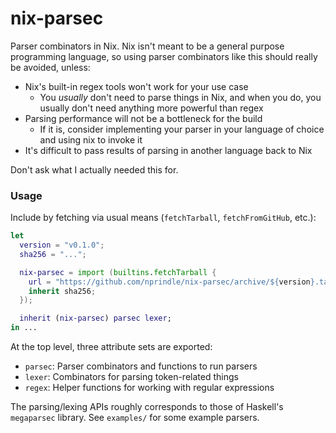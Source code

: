 # nix-parsec

Parser combinators in Nix. Nix isn't meant to be a general purpose programming
language, so using parser combinators like this should really be avoided,
unless:

- Nix's built-in regex tools won't work for your use case
  - You _usually_ don't need to parse things in Nix, and when you do, you
    usually don't need anything more powerful than regex
- Parsing performance will not be a bottleneck for the build
  - If it is, consider implementing your parser in your language of choice and
    using nix to invoke it
- It's difficult to pass results of parsing in another language back to Nix

Don't ask what I actually needed this for.

### Usage

Include by fetching via usual means (`fetchTarball`, `fetchFromGitHub`, etc.):

```nix
let
  version = "v0.1.0";
  sha256 = "...";

  nix-parsec = import (builtins.fetchTarball {
    url = "https://github.com/nprindle/nix-parsec/archive/${version}.tar.gz";
    inherit sha256;
  });

  inherit (nix-parsec) parsec lexer;
in ...
```

At the top level, three attribute sets are exported:

- `parsec`: Parser combinators and functions to run parsers
- `lexer`: Combinators for parsing token-related things
- `regex`: Helper functions for working with regular expressions

The parsing/lexing APIs roughly corresponds to those of Haskell's `megaparsec`
library. See `examples/` for some example parsers.

